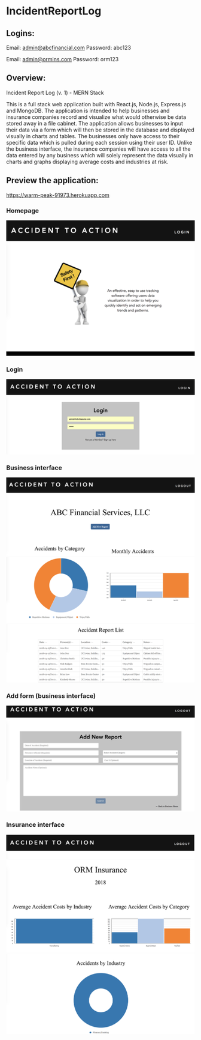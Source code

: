 # IncidentReportLog

## Logins: 

Email:    admin@abcfinancial.com
Password:  abc123

Email:    admin@ormins.com
Password: orm123


## Overview:

Incident Report Log (v. 1) - MERN Stack

This is a full stack web application built with React.js, Node.js, Express.js and MongoDB. The application is intended to help businesses and insurance companies record and visualize what would otherwise be data stored away in a file cabinet. The application allows businesses to input their data via a form which will then be stored in the database and displayed visually in charts and tables. The businesses only have access to their specific data which is pulled during each session using their user ID. Unlike the business interface, the insurance companies will have access to all the data entered by any business which will solely represent the data visually in charts and graphs displaying average costs and industries at risk.  


## Preview the application: 
https://warm-peak-91973.herokuapp.com


### Homepage
![Alt text](images/login.jpg 'Homepage')


### Login
![Alt text](images/login2.jpg 'Login')


### Business interface
![Alt text](images/business3.jpg 'Business3')
![Alt text](images/business4.jpg 'Business4')
![Alt text](images/business5.jpg 'Business5')


### Add form (business interface)
![Alt text](images/add.jpg 'Add')


### Insurance interface
![Alt text](images/ins0.jpg 'Ins0')
![Alt text](images/ins.jpg 'Ins')
![Alt text](images/ins2.jpg 'Ins2')
